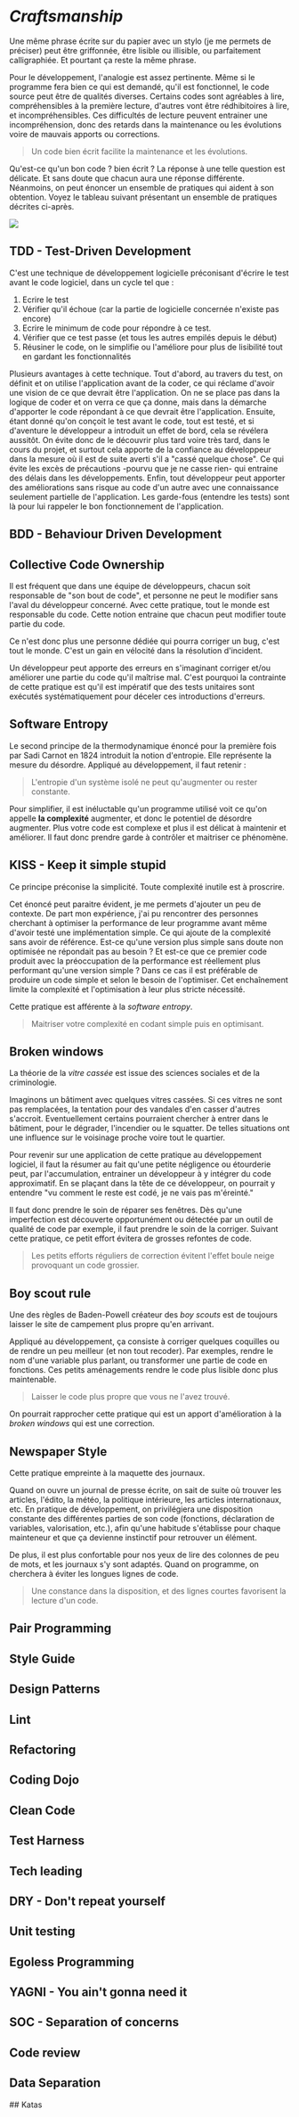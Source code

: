 # _Craftsmanship_
Une même phrase écrite sur du papier avec un stylo (je me permets de préciser) peut être griffonnée, être lisible ou illisible, ou parfaitement calligraphiée. Et pourtant ça reste la même phrase.

Pour le développement, l'analogie est assez pertinente. Même si le programme fera bien ce qui est demandé, qu'il est fonctionnel, le code source peut être de qualités diverses. Certains codes sont agréables à lire, compréhensibles à la première lecture, d'autres vont être rédhibitoires à lire, et incompréhensibles.
Ces difficultés de lecture peuvent entrainer une incompréhension, donc des retards dans la maintenance ou les évolutions voire de mauvais apports ou corrections. 

> Un code bien écrit facilite la maintenance et les évolutions. 

Qu'est-ce qu'un bon code ? bien écrit ? La réponse à une telle question est délicate. Et sans doute que chacun aura une réponse différente. Néanmoins, on peut énoncer un ensemble de pratiques qui aident à son obtention.
Voyez le tableau suivant présentant un ensemble de pratiques décrites ci-après. 

![](images/Pratiques_Craftsmanship.png)

## TDD - Test-Driven Development
C'est une technique de développement logicielle préconisant d'écrire le test avant le code logiciel, dans un cycle tel que :
1. Ecrire le test
2. Vérifier qu'il échoue (car la partie de logicielle concernée n'existe pas encore)
3. Ecrire le minimum de code pour répondre à ce test.
4. Vérifier que ce test passe (et tous les autres empilés depuis le début)
5. Réusiner le code, on le simplifie ou l'améliore pour plus de lisibilité tout en gardant les fonctionnalités

Plusieurs avantages à cette technique. Tout d'abord, au travers du test, on définit et on utilise l'application avant de la coder, ce qui réclame d'avoir une vision de ce que devrait être l'application. On ne se place pas dans la logique de coder et on verra ce que ça donne, mais dans la démarche d'apporter le code répondant à ce que devrait être l'application.
Ensuite, étant donné qu'on conçoit le test avant le code, tout est testé, et si d'aventure le développeur a introduit un effet de bord, cela se révélera aussitôt. On évite donc de le découvrir plus tard voire très tard, dans le cours du projet, et surtout cela apporte de la confiance au développeur dans la mesure où il est de suite averti s'il a "cassé quelque chose". Ce qui évite les excès de précautions -pourvu que je ne casse rien- qui entraine des délais dans les développements.
Enfin, tout développeur peut apporter des améliorations sans risque au code d'un autre avec une connaissance seulement partielle de l'application. Les garde-fous (entendre les tests) sont là pour lui rappeler le bon fonctionnement de l'application.

## BDD - Behaviour Driven Development

## Collective Code Ownership
Il est fréquent que dans une équipe de développeurs, chacun soit responsable de "son bout de code", et personne ne peut le modifier sans l'aval du développeur concerné.
Avec cette pratique, tout le monde est responsable du code. Cette notion entraine que chacun peut modifier toute partie du code.

Ce n'est donc plus une personne dédiée qui pourra corriger un bug, c'est tout le monde. C'est un gain en vélocité dans la résolution d'incident.

Un développeur peut apporte des erreurs en s'imaginant corriger et/ou améliorer une partie du code qu'il maîtrise mal. C'est pourquoi la contrainte de cette pratique est qu'il est impératif que des tests unitaires sont exécutés systématiquement pour déceler ces introductions d'erreurs.


## Software Entropy
Le second principe de la thermodynamique énoncé pour la première fois par Sadi Carnot en 1824 introduit la notion d'entropie. Elle représente la mesure du désordre. Appliqué au développement, il faut retenir :

> L'entropie d'un système isolé ne peut qu'augmenter ou rester constante.

Pour simplifier, il est inéluctable qu'un programme utilisé voit ce qu'on appelle **la complexité** augmenter, et donc le potentiel de désordre augmenter. Plus votre code est complexe et plus il est délicat à maintenir et améliorer. Il faut donc prendre garde à contrôler et maitriser ce phénomène.

## KISS - Keep it simple stupid
Ce principe préconise la simplicité. Toute complexité inutile est à proscrire.

Cet énoncé peut paraitre évident, je me permets d'ajouter un peu de contexte. De part mon expérience, j'ai pu rencontrer des personnes cherchant à optimiser la performance de leur programme avant même d'avoir testé une implémentation simple. Ce qui ajoute de la complexité sans avoir de référence. Est-ce qu'une version plus simple sans doute non optimisée ne répondait pas au besoin ? Et est-ce que ce premier code produit avec la préoccupation de la performance est réellement plus performant qu'une version simple ?
Dans ce cas il est préférable de produire un code simple et selon le besoin de l'optimiser. Cet enchaînement limite la complexité et l'optimisation à leur plus stricte nécessité.

Cette pratique est afférente à la _software entropy_.

> Maitriser votre complexité en codant simple puis en optimisant.

## Broken windows
La théorie de la _vitre cassée_ est issue des sciences sociales et de la criminologie.

Imaginons un bâtiment avec quelques vitres cassées. Si ces vitres ne sont pas remplacées, la tentation pour des vandales d'en casser d'autres s'accroit. Eventuellement certains pourraient chercher à entrer dans le bâtiment, pour le dégrader, l'incendier ou le squatter. De telles situations ont une influence sur le voisinage proche voire tout le quartier.

Pour revenir sur une application de cette pratique au développement logiciel, il faut la résumer au fait qu'une petite négligence ou étourderie peut, par l'accumulation, entrainer un développeur à y intégrer du code approximatif. En se plaçant dans la tête de ce développeur, on pourrait y entendre "vu comment le reste est codé, je ne vais pas m'éreinté."

Il faut donc prendre le soin de réparer ses fenêtres. Dès qu'une imperfection est découverte opportunément ou détectée par un outil de qualité de code par exemple, il faut prendre le soin de la corriger. Suivant cette pratique, ce petit effort évitera de grosses refontes de code.

> Les petits efforts réguliers de correction évitent l'effet boule neige provoquant un code grossier. 

## Boy scout rule
Une des règles de Baden-Powell créateur des _boy scouts_ est de toujours laisser le site de campement plus propre qu'en arrivant.

Appliqué au développement, ça consiste à corriger quelques coquilles ou de rendre un peu meilleur (et non tout recoder). Par exemples, rendre le nom d'une variable plus parlant, ou transformer une partie de code en fonctions.
Ces petits aménagements rendre le code plus lisible donc plus maintenable.

> Laisser le code plus propre que vous ne l'avez trouvé.

On pourrait rapprocher cette pratique qui est un apport d'amélioration à la _broken windows_ qui est une correction.

## Newspaper Style
Cette pratique empreinte à la maquette des journaux.

Quand on ouvre un journal de presse écrite, on sait de suite où trouver les articles, l'édito, la météo, la politique intérieure, les articles internationaux, etc.
En pratique de développement, on privilégiera une disposition constante des différentes parties de son code (fonctions, déclaration de variables, valorisation, etc.), afin qu'une habitude s'établisse pour chaque mainteneur et que ça devienne instinctif pour retrouver un élément.

De plus, il est plus confortable pour nos yeux de lire des colonnes de peu de mots, et les journaux s'y sont adaptés.
Quand on programme, on cherchera à éviter les longues lignes de code.

> Une constance dans la disposition, et des lignes courtes favorisent la lecture d'un code.

## Pair Programming

## Style Guide

## Design Patterns

## Lint

## Refactoring

## Coding Dojo

## Clean Code

## Test Harness

## Tech leading

## DRY - Don't repeat yourself

## Unit testing

## Egoless Programming

## YAGNI - You ain't gonna need it

## SOC - Separation of concerns

## Code review

## Data Separation

## Katas

